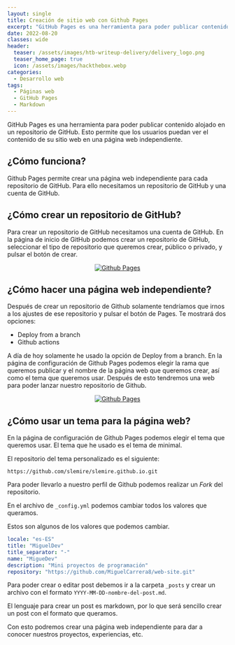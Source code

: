 ```yaml
---
layout: single
title: Creación de sitio web con Github Pages
excerpt: "GitHub Pages es una herramienta para poder publicar contenido alojado en un repositorio de GitHub. Esto permite que los usuarios puedan ver el contenido de su sitio web en una página web independiente."
date: 2022-08-20
classes: wide
header:
  teaser: /assets/images/htb-writeup-delivery/delivery_logo.png
  teaser_home_page: true
  icon: /assets/images/hackthebox.webp
categories:
  - Desarrollo web
tags:  
  - Páginas web
  - GitHub Pages
  - Markdown
---
```


GitHub Pages es una herramienta para poder publicar contenido alojado en un repositorio de GitHub. Esto permite que los usuarios puedan ver el contenido de su sitio web en una página web independiente.

## ¿Cómo funciona?

Github Pages permite crear una página web independiente para cada repositorio de GitHub.
Para ello necesitamos un repositorio de GitHub y una cuenta de GitHub.


## ¿Cómo crear un repositorio de GitHub?

Para crear un repositorio de GitHub necesitamos una cuenta de GitHub. En la página de inicio de GitHub podemos crear un repositorio de GitHub, seleccionar el tipo de repositorio que queremos crear, público o privado, y pulsar el botón de crear.


<p align="center">
  <a href="#">
    <img alt="Github Pages" src="https://raw.githubusercontent.com/MiguelCarrera8/web-site/master/assets/images/ghp-creacion-pagina/new-repo.png"/>
  </a>
</p>


## ¿Cómo hacer una página web independiente?

Después de crear un repositorio de Github solamente tendríamos que irnos a los ajustes de ese repositorio y pulsar el botón de Pages.
Te mostrará dos opciones:
* Deploy from a branch
* Github actions

A día de hoy solamente he usado la opción de Deploy from a branch. En la página de configuración de Github Pages podemos elegir la rama que queremos publicar y el nombre de la página web que queremos crear, así como el tema que queremos usar. Después de esto tendremos una web para poder lanzar nuestro repositorio de Github.
<p align="center">
  <a href="#">
    <img alt="Github Pages" src="https://raw.githubusercontent.com/MiguelCarrera8/web-site/master/assets/images/ghp-creacion-pagina/github-pages.png"/>
  </a>
</p>


## ¿Cómo usar un tema para la página web?

En la página de configuración de Github Pages podemos elegir el tema que queremos usar.
El tema que he usado es el tema de minimal.

El repositorio del tema personalizado es el siguiente:

`https://github.com/slemire/slemire.github.io.git`

Para poder llevarlo a nuestro perfil de Github podemos realizar un *Fork* del repositorio.

En el archivo de `_config.yml` podemos cambiar todos los valores que queramos.

Estos son algunos de los valores que podemos cambiar.

```yml
locale: "es-ES"
title: "MiguelDev"
title_separator: "-"
name: "MigueDev"
description: "Mini proyectos de programación"
repository: "https://github.com/MiguelCarrera8/web-site.git"
```

Para poder crear o editar post debemos ir a la carpeta `_posts` y crear un archivo con el formato `YYYY-MM-DD-nombre-del-post.md`.

El lenguaje para crear un post es markdown, por lo que será sencillo crear un post con el formato que queramos.

Con esto podremos crear una página web independiente para dar a conocer nuestros proyectos, experiencias, etc.